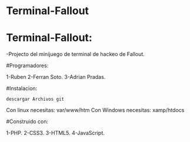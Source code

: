 # Terminal-Fallout
# Terminal-Fallout:

-Projecto del minijuego de terminal de hackeo de Fallout.

#Programadores:

1-Ruben
2-Ferran Soto.
3-Adrian Pradas.

#Instalacion:
	
	descargar Archivos git
Con linux necesitas: var/www/htm
Con Windows necesitas: xamp/htdocs

#Construido con:

1-PHP.
2-CSS3.
3-HTML5.
4-JavaScript.
